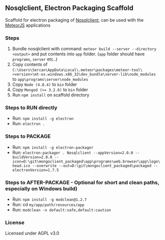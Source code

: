 ## Nosqlclient, Electron Packaging Scaffold
Scaffold for electron packaging of [Nosqlclient](https://github.com/nosqlclient/nosqlclient), can be used with the [MeteorJS](https://github.com/meteor/meteor) applications

### Steps
1. Bundle nosqlclient with command: `meteor build --server --directory <output>` and put contents into `app` folder. (`app` folder should have `programs`, `server` etc..)
2. Copy contents of `C:\Users\Sercan\AppData\Local\.meteor\packages\meteor-tool\<version>\mt-os.windows.x86_32\dev_bundle\server-lib\node_modules` to `app\programs\server\node_modules`
3. Copy `Node (4.8.4)` to `bin` folder
4. Copy `Mongod (>= 3.2.6)` to `bin` folder
5. Run `npm install` on scaffold directory

### Steps to RUN directly
- Run: `npm install -g electron`
- Run: `electron .`

### Steps to PACKAGE
- Run: `npm install -g electron-packager`
- Run: `electron-packager . Nosqlclient --appVersion=2.0.0 --buildVersion=2.0.0 --icon=D:\git\mongoclient_packaged\app\programs\web.browser\app\logo\head.ico --overwrite --out=D:\git\mongoclient_packaged\packaged --electronVersion=1.7.5`

### Steps to AFTER-PACKAGE - Optional for short and clean paths, especially on Windows build)
- Run: `npm install -g modclean@1.2.7`
- Run: cd `my/app/path/resources/app` 
- Run: `modclean -n default:safe,default:caution`

### License
Licensed under AGPL v3.0
